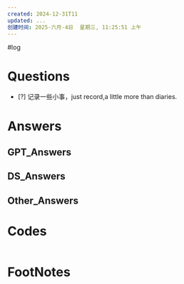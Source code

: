 ```yaml
---
created: 2024-12-31T11
updated: ...
创建时间: 2025-六月-4日  星期三, 11:25:51 上午
---
```

#log 

# Questions

- [?] 
记录一些小事，just record,a little more than diaries.


# Answers

## GPT_Answers


## DS_Answers


## Other_Answers


# Codes

```python

```



# FootNotes